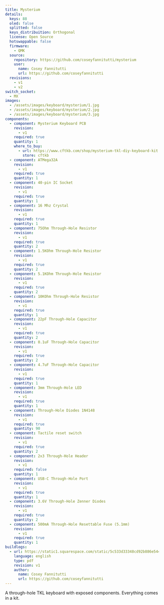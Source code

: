 ```yaml
---
title: Mysterium
details:
  keys: 88
  oled: false
  splitted: false
  keys_distribuition: Orthogonal
  license: Open Source
  hotswappable: false
  firmware:
    - QMK
  source:
    repository: https://github.com/coseyfannitutti/mysterium
    user:
      name: Cosey Fannitutti
      url: https://github.com/coseyfannitutti
  revisions:
    - v1
    - v2
switch_socket:
  - MX
images:
  - /assets/images/keyboard/mysterium/1.jpg
  - /assets/images/keyboard/mysterium/2.jpg
  - /assets/images/keyboard/mysterium/3.jpg
components:
  - component: Mysterium Keyboard PCB
    revision:
      - v1
    required: true
    quantity: 1
    where_to_buy:
      - url: https://www.cftkb.com/shop/mysterium-tkl-diy-keyboard-kit
        store: cftkb
  - component: ATMega32A
    revision:
      - v1
    required: true
    quantity: 1
  - component: 40-pin IC Socket
    revision:
      - v1
    required: true
    quantity: 1
  - component: 16 Mhz Crystal
    revision:
      - v1
    required: true
    quantity: 1
  - component: 75Ohm Through-Hole Resistor
    revision:
      - v1
    required: true
    quantity: 2
  - component: 1.5KOhm Through-Hole Resistor
    revision:
      - v1
    required: true
    quantity: 2
  - component: 5.1KOhm Through-Hole Resistor
    revision:
      - v1
    required: true
    quantity: 2
  - component: 10KOhm Through-Hole Resistor
    revision:
      - v1
    required: true
    quantity: 1
  - component: 22pF Through-Hole Capacitor
    revision:
      - v1
    required: true
    quantity: 2
  - component: 0.1uF Through-Hole Capacitor
    revision:
      - v1
    required: true
    quantity: 2
  - component: 4.7uF Through-Hole Capacitor
    revision:
      - v1
    required: true
    quantity: 1
  - component: 3mm Through-Hole LED
    revision:
      - v1
    required: true
    quantity: 1
  - component: Through-Hole Diodes 1N4148
    revision:
      - v1
    required: true
    quantity: 90
  - component: Tactile reset switch
    revision:
      - v1
    required: true
    quantity: 2
  - component: 2x3 Through-Hole Header
    revision:
      - v1
    required: false
    quantity: 1
  - component: USB-C Through-Hole Port
    revision:
      - v1
    required: true
    quantity: 1
  - component: 3.6V Through-Hole Zenner Diodes
    revision:
      - v1
    required: true
    quantity: 2
  - component: 500mA Through-Hole Resettable Fuse (5.1mm)
    revision:
      - v1
    required: true
    quantity: 1
buildlogs:
  - url: https://static1.squarespace.com/static/5c533d33348cd92b886e544d/t/5faf630b1cc5cc6622868843/1605329678506/MYSTERIUM+V2+BUILD+GUIDE.pdf
    language: english
    type: pdf
    revision: v1
    author:
      name: Cosey Fannitutti
      url: https://github.com/coseyfannitutti
---
```


A through-hole TKL keyboard with exposed components. Everything comes in a kit.
